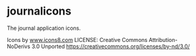 # journalicons
The journal application icons.

Icons by www.icons8.com
LICENSE:
Creative Commons Attribution-NoDerivs 3.0 Unported
https://creativecommons.org/licenses/by-nd/3.0/  
